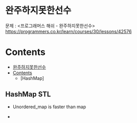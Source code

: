 # 완주하지못한선수

문제 : <프로그래머스 해쉬 - 완주하지못한선수> <br/>
<https://programmers.co.kr/learn/courses/30/lessons/42576>

# Contents

- [완주하지못한선수](#%ec%9c%84%ec%9e%a5)
- [Contents](#contents)
  - [HashMap]

## HashMap STL

- Unordered_map is faster than map

-
